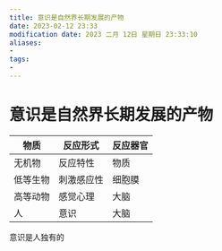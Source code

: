 ```yaml
---
title: 意识是自然界长期发展的产物
date: 2023-02-12 23:33
modification date: 2023 二月 12日 星期日 23:33:10
aliases: 
- 
tags: 
- 
---
```


# 意识是自然界长期发展的产物

| 物质     | 反应形式   | 反应器官 |
| -------- | ---------- | -------- |
| 无机物   | 反应特性   | 物质     |
| 低等生物 | 刺激感应性 | 细胞膜   |
| 高等动物 | 感觉心理   | 大脑     |
| 人       | 意识       | 大脑         |

意识是人独有的